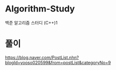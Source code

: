 # Algorithm-Study
백준 알고리즘 스터디 (C++)1

# 풀이
https://blog.naver.com/PostList.nhn?blogId=yooso020599&from=postList&categoryNo=9
